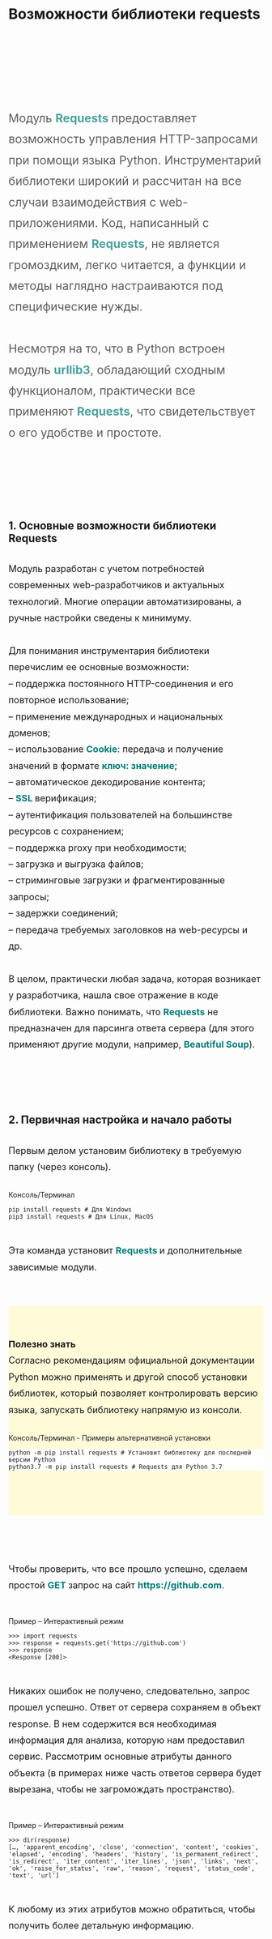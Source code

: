 # Возможности библиотеки requests

<div id="rec290234722" class="r t-rec t-rec_pt_150 t-rec_pb_30 r_showed r_anim" style="padding-top:150px;padding-bottom:30px; " data-record-type="127"><!-- T119 --><div class="t119"><div class="t-container "> <div class="t-col t-col_8 t-prefix_2"><div class="t119__preface t-descr" style="font-size:23px;line-height:1.8;font-weight:400;opacity:0.70;" field="text">Модуль <strong><span data-redactor-tag="span" style="color: rgb(0, 124, 119);">Requests </span></strong>предоставляет возможность управления HTTP-запросами при помощи языка Python. Инструментарий библиотеки широкий и рассчитан на все случаи взаимодействия с web-приложениями. Код, написанный с применением <strong><span data-redactor-tag="span" style="color: rgb(0, 124, 119);">Requests</span></strong>, не является громоздким, легко читается, а функции и методы наглядно настраиваются под специфические нужды. <br> <br>Несмотря на то, что в Python встроен модуль <strong><span data-redactor-tag="span" style="color: rgb(0, 124, 119);">urllib3</span></strong>, обладающий сходным функционалом, практически все применяют <strong><span data-redactor-tag="span" style="color: rgb(0, 124, 119);">Requests</span></strong>, что свидетельствует о его удобстве и простоте. <br></div></div></div></div></div><div id="rec290234723" class="r t-rec t-rec_pt_90 t-rec_pb_15 r_anim r_showed" style="padding-top:90px;padding-bottom:15px; " data-record-type="128"><!-- T120 --><div class="t120"> <div class="t-container t-align_left"> <div class="t-col t-col_8 t-prefix_2"> <h2 class="t120__title t-heading t-heading_sm" field="title" style="">1. Основные возможности библиотеки Requests <br></h2> </div> </div></div></div><div id="rec290234724" class="r t-rec t-rec_pt_0 t-rec_pb_0 r_anim r_showed" style="padding-top:0px;padding-bottom:0px; " data-record-type="106"><!-- T004 --><div class="t004"><div class="t-container "> <div class="t-col t-col_8 t-prefix_2"><div field="text" class="t-text t-text_md " style="font-size:18px;line-height:1.8;font-weight:400;">Модуль разработан с учетом потребностей современных web-разработчиков и актуальных технологий. Многие операции автоматизированы, а ручные настройки сведены к минимуму. <br> <br>Для понимания инструментария библиотеки перечислим ее основные возможности: <br> – поддержка постоянного HTTP-соединения и его повторное использование; <br> – применение международных и национальных доменов; <br> – использование <strong><span data-redactor-tag="span" style="color: rgb(0, 124, 119);">Cookie</span></strong>: передача и получение значений в формате <strong><span data-redactor-tag="span" style="color: rgb(0, 124, 119);">ключ: значение</span></strong>; <br> – автоматическое декодирование контента; <br> – <strong><span data-redactor-tag="span" style="color: rgb(0, 124, 119);">SSL </span></strong>верификация; <br> – аутентификация пользователей на большинстве ресурсов с сохранением; <br> – поддержка proxy при необходимости; <br> – загрузка и выгрузка файлов; <br> – стриминговые загрузки и фрагментированные запросы; <br> – задержки соединений; <br> – передача требуемых заголовков на web-ресурсы и др. <br> <br>В целом, практически любая задача, которая возникает у разработчика, нашла свое отражение в коде библиотеки. Важно понимать, что <strong><span data-redactor-tag="span" style="color: rgb(0, 124, 119);">Requests</span></strong> не предназначен для парсинга ответа сервера (для этого применяют другие модули, например, <strong><span data-redactor-tag="span" style="color: rgb(0, 124, 119);">Beautiful Soup</span></strong>). <br></div></div></div></div></div><div id="rec290234725" class="r t-rec t-rec_pt_90 t-rec_pb_15 r_anim r_showed" style="padding-top:90px;padding-bottom:15px; " data-record-type="128"><!-- T120 --><div class="t120"> <div class="t-container t-align_left"> <div class="t-col t-col_8 t-prefix_2"> <h2 class="t120__title t-heading t-heading_sm" field="title" style="">2. Первичная настройка и начало работы <br></h2> </div> </div></div></div><div id="rec290234726" class="r t-rec t-rec_pt_0 t-rec_pb_0 r_anim r_showed" style="padding-top:0px;padding-bottom:0px; " data-record-type="106"><!-- T004 --><div class="t004"><div class="t-container "> <div class="t-col t-col_8 t-prefix_2"><div field="text" class="t-text t-text_md " style="font-size:18px;line-height:1.8;font-weight:400;"><strong></strong>Первым делом установим библиотеку в требуемую папку (через консоль). <br></div></div></div></div></div><div id="rec290234727" class="r t-rec t-rec_pt_30 t-rec_pb_30" style="padding-top:30px;padding-bottom:30px; " data-animationappear="off" data-record-type="285"><!-- t264 --><div class="t264"> <div class="t-container"> <div class="t-col t-col_8 t-prefix_2"> <div class="t264__title t-title t-title_xs" field="title"><div style="font-size:14px;" data-customstyle="yes">Консоль/Терминал <br></div></div> <div class="t264__wrapper t-text t-text_xs" style="border: 0px solid #f8f8f8;"><pre><code class="python hljs">pip install requests <span class="hljs-comment"># Для Windows</span>
pip3 install requests <span class="hljs-comment"># Для Linux, MacOS</span></code></pre> </div> </div> </div></div></div><div id="rec290234728" class="r t-rec t-rec_pt_0 t-rec_pb_60 r_anim r_showed" style="padding-top:0px;padding-bottom:60px; " data-record-type="106"><!-- T004 --><div class="t004"><div class="t-container "> <div class="t-col t-col_8 t-prefix_2"><div field="text" class="t-text t-text_md " style="font-size:18px;line-height:1.8;font-weight:400;">Эта команда установит <strong><span data-redactor-tag="span" style="color: rgb(0, 124, 119);">Requests </span></strong>и дополнительные зависимые модули. <br></div></div></div></div></div><div id="rec291352066" class="r t-rec t-rec_pt_60 t-rec_pb_0" style="padding-top:60px;padding-bottom:0px;background-color:#fffad8; " data-record-type="106" data-bg-color="#fffad8" data-animationappear="off"><!-- T004 --><div class="t004"><div class="t-container "> <div class="t-col t-col_8 t-prefix_2"><div field="text" class="t-text t-text_md " style="font-size:18px;line-height:1.8;font-weight:400;"><strong>Полезно знать<br></strong>Согласно рекомендациям официальной документации Python можно применять и другой способ установки библиотек, который позволяет контролировать версию языка, запускать библиотеку напрямую из консоли.</div></div></div></div></div><div id="rec290234729" class="r t-rec t-rec_pt_30 t-rec_pb_75" style="padding-top:30px;padding-bottom:75px;background-color:#fffad8; " data-animationappear="off" data-record-type="285" data-bg-color="#fffad8"><!-- t264 --><div class="t264"> <div class="t-container"> <div class="t-col t-col_8 t-prefix_2"> <div class="t264__title t-title t-title_xs" field="title"><div style="font-size:14px;" data-customstyle="yes">Консоль/Терминал - Примеры альтернативной установки <br></div></div> <div class="t264__wrapper t-text t-text_xs" style="border: 0px solid #f8f8f8;background-color: #ffffff;"><pre><code class="python hljs">python -m pip install requests <span class="hljs-comment"># Установит библиотеку для последней версии Python</span>
python3<span class="hljs-number">.7</span> -m pip install requests <span class="hljs-comment"># Requests для Python 3.7</span></code></pre> </div> </div> </div></div> </div><div id="rec290234731" class="r t-rec t-rec_pt_90 t-rec_pb_0 r_anim r_showed" style="padding-top:90px;padding-bottom:0px; " data-record-type="106"><!-- T004 --><div class="t004"><div class="t-container "> <div class="t-col t-col_8 t-prefix_2"><div field="text" class="t-text t-text_md " style="font-size:18px;line-height:1.8;font-weight:400;">Чтобы проверить, что все прошло успешно, сделаем простой <strong><span data-redactor-tag="span" style="color: rgb(0, 124, 119);">GET </span></strong>запрос на сайт <strong><span data-redactor-tag="span" style="color: rgb(0, 124, 119);">https://github.com</span></strong>. <br></div></div></div></div></div><div id="rec291423772" class="r t-rec t-rec_pt_45 t-rec_pb_30" style="padding-top:45px;padding-bottom:30px; " data-animationappear="off" data-record-type="285"><!-- t264 --><div class="t264"> <div class="t-container"> <div class="t-col t-col_8 t-prefix_2"> <div class="t264__title t-title t-title_xs" field="title"><div style="font-size:14px;" data-customstyle="yes">Пример – Интерактивный режим <br></div></div> <div class="t264__wrapper t-text t-text_xs" style="border: 0px solid #f8f8f8;"><pre><code class="python hljs"><span class="hljs-prompt">&gt;&gt;&gt; </span><span class="hljs-keyword">import</span> requests
<span class="hljs-prompt">&gt;&gt;&gt; </span>response = requests.get(<span class="hljs-string">'https://github.com'</span>)
<span class="hljs-prompt">&gt;&gt;&gt; </span>response
&lt;Response [<span class="hljs-number">200</span>]&gt;</code></pre> </div> </div> </div></div> </div><div id="rec290234733" class="r t-rec t-rec_pt_0 t-rec_pb_0 r_anim r_showed" style="padding-top:0px;padding-bottom:0px; " data-record-type="106"><!-- T004 --><div class="t004"><div class="t-container "> <div class="t-col t-col_8 t-prefix_2"><div field="text" class="t-text t-text_md " style="font-size:18px;line-height:1.8;font-weight:400;">Никаких ошибок не получено, следовательно, запрос прошел успешно. Ответ от сервера сохраняем в объект response. В нем содержится вся необходимая информация для анализа, которую нам предоставил сервис. Рассмотрим основные атрибуты данного объекта (в примерах ниже часть ответов сервера будет вырезана, чтобы не загромождать пространство). <br></div></div></div></div></div><div id="rec291424828" class="r t-rec t-rec_pt_45 t-rec_pb_30" style="padding-top:45px;padding-bottom:30px; " data-animationappear="off" data-record-type="285"><!-- t264 --><div class="t264"> <div class="t-container"> <div class="t-col t-col_8 t-prefix_2"> <div class="t264__title t-title t-title_xs" field="title"><div style="font-size:14px;" data-customstyle="yes">Пример – Интерактивный режим <br></div></div> <div class="t264__wrapper t-text t-text_xs" style="border: 0px solid #f8f8f8;"><pre><code class="python hljs"><span class="hljs-prompt">&gt;&gt;&gt; </span>dir(response)
[…, <span class="hljs-string">'apparent_encoding'</span>, <span class="hljs-string">'close'</span>, <span class="hljs-string">'connection'</span>, <span class="hljs-string">'content'</span>, <span class="hljs-string">'cookies'</span>, <span class="hljs-string">'elapsed'</span>, <span class="hljs-string">'encoding'</span>, <span class="hljs-string">'headers'</span>, <span class="hljs-string">'history'</span>, <span class="hljs-string">'is_permanent_redirect'</span>, <span class="hljs-string">'is_redirect'</span>, <span class="hljs-string">'iter_content'</span>, <span class="hljs-string">'iter_lines'</span>, <span class="hljs-string">'json'</span>, <span class="hljs-string">'links'</span>, <span class="hljs-string">'next'</span>, <span class="hljs-string">'ok'</span>, <span class="hljs-string">'raise_for_status'</span>, <span class="hljs-string">'raw'</span>, <span class="hljs-string">'reason'</span>, <span class="hljs-string">'request'</span>, <span class="hljs-string">'status_code'</span>, <span class="hljs-string">'text'</span>, <span class="hljs-string">'url'</span>]</code></pre> </div> </div> </div></div> </div><div id="rec290234735" class="r t-rec t-rec_pt_0 t-rec_pb_0 r_anim r_showed" style="padding-top:0px;padding-bottom:0px; " data-record-type="106"><!-- T004 --><div class="t004"><div class="t-container "> <div class="t-col t-col_8 t-prefix_2"><div field="text" class="t-text t-text_md " style="font-size:18px;line-height:1.8;font-weight:400;">К любому из этих атрибутов можно обратиться, чтобы получить более детальную информацию. <br></div></div></div></div></div><div id="rec291425215" class="r t-rec t-rec_pt_90 t-rec_pb_0" style="padding-top:90px;padding-bottom:0px; " data-animationappear="off" data-record-type="65"><!-- T056 --><div class="t056"> <div class="t-container t-align_left"> <div class="t-col t-col_8 t-prefix_2"> <h3 class="t056__title t-name t-name_xl" field="title" style="color:#6b6b6b;">1. Атрибут 'headers' <br></h3> </div> </div></div></div><div id="rec291425290" class="r t-rec t-rec_pt_30 t-rec_pb_30" style="padding-top:30px;padding-bottom:30px; " data-animationappear="off" data-record-type="285"><!-- t264 --><div class="t264"> <div class="t-container"> <div class="t-col t-col_8 t-prefix_2"> <div class="t264__title t-title t-title_xs" field="title"><div style="font-size:14px;" data-customstyle="yes">Пример – Интерактивный режим <br></div></div> <div class="t264__wrapper t-text t-text_xs" style="border: 0px solid #f8f8f8;"><pre><code class="python hljs"><span class="hljs-prompt">&gt;&gt;&gt; </span>response.headers
{<span class="hljs-string">'Server'</span>: <span class="hljs-string">'GitHub.com'</span>, <span class="hljs-string">'Date'</span>: <span class="hljs-string">'Fri, 05 Mar 2021 09:47:19 GMT'</span>, <span class="hljs-string">'Content-Type'</span>: <span class="hljs-string">'text/html; charset=utf-8'</span>, …}</code></pre> </div> </div> </div></div>  </div><div id="rec291425363" class="r t-rec t-rec_pt_0 t-rec_pb_0 r_anim r_showed" style="padding-top:0px;padding-bottom:0px; " data-record-type="106"><!-- T004 --><div class="t004"><div class="t-container "> <div class="t-col t-col_8 t-prefix_2"><div field="text" class="t-text t-text_md " style="font-size:18px;line-height:1.8;font-weight:400;">Свойство позволяет просмотреть заголовки ответа сервера: его тип, дату обращения, формат содержимого, кодировку и др. <br></div></div></div></div></div><div id="rec291425491" class="r t-rec t-rec_pt_90 t-rec_pb_0" style="padding-top:90px;padding-bottom:0px; " data-animationappear="off" data-record-type="65"><!-- T056 --><div class="t056"> <div class="t-container t-align_left"> <div class="t-col t-col_8 t-prefix_2"> <h3 class="t056__title t-name t-name_xl" field="title" style="color:#6b6b6b;">2. Атрибуты: 'status_code', 'ok' <br></h3> </div> </div></div></div><div id="rec291425581" class="r t-rec t-rec_pt_30 t-rec_pb_30" style="padding-top:30px;padding-bottom:30px; " data-animationappear="off" data-record-type="285"><!-- t264 --><div class="t264"> <div class="t-container"> <div class="t-col t-col_8 t-prefix_2"> <div class="t264__title t-title t-title_xs" field="title"><div style="font-size:14px;" data-customstyle="yes">Пример – Интерактивный режим <br></div></div> <div class="t264__wrapper t-text t-text_xs" style="border: 0px solid #f8f8f8;"><pre><code class="python hljs"><span class="hljs-prompt">&gt;&gt;&gt; </span>response.status_code
<span class="hljs-number">200</span>
<span class="hljs-prompt">&gt;&gt;&gt; </span>response.ok
<span class="hljs-keyword">True</span></code></pre> </div> </div> </div></div> </div><div id="rec291425629" class="r t-rec t-rec_pt_0 t-rec_pb_60 r_anim r_showed" style="padding-top:0px;padding-bottom:60px; " data-record-type="106"><!-- T004 --><div class="t004"><div class="t-container "> <div class="t-col t-col_8 t-prefix_2"><div field="text" class="t-text t-text_md " style="font-size:18px;line-height:1.8;font-weight:400;">Код статуса <span style="color: rgb(0, 124, 119);"><strong>200</strong> </span>говорит о том, что запрашиваемый сайт обнаружен, и мы от него получили успешный ответ. <br></div></div></div></div></div><div id="rec291426083" class="r t-rec t-rec_pt_75 t-rec_pb_60" style="padding-top:75px;padding-bottom:60px;background-color:#fffad8; " data-record-type="106" data-bg-color="#fffad8" data-animationappear="off"><!-- T004 --><div class="t004"><div class="t-container "> <div class="t-col t-col_8 t-prefix_2"><div field="text" class="t-text t-text_md " style="font-size:18px;line-height:1.8;font-weight:400;"><strong>Важно знать<br></strong> Коды <span style="color: rgb(0, 124, 119);"><strong>HTTP-ответов</strong> </span>показывают успешность выполнения запросов к серверу. Их группируют по <strong><span data-redactor-tag="span" style="color: rgb(0, 124, 119);">5</span></strong> классам: <br> – информационного характера (<strong><span data-redactor-tag="span" style="color: rgb(0, 124, 119);">100-199</span></strong>) – разного рода подсказки, призывы к продолжению промежуточных действий <br> – успешные (<strong><span data-redactor-tag="span" style="color: rgb(0, 124, 119);">200-299</span></strong>) – запрос обработан, ответ получен, содержимого нет, но присланы заголовки и т.п. <br> – коды перенаправления (<strong><span data-redactor-tag="span" style="color: rgb(0, 124, 119);">300-399</span></strong>) – пользователь перенаправляется по другой ссылке <br> – ошибки на стороне клиента (<strong><span data-redactor-tag="span" style="color: rgb(0, 124, 119);">400-499</span></strong>) – пользователь не авторизован, нет такой страницы, запрещен доступ и др. <br> – ошибки на сервере (<strong><span data-redactor-tag="span" style="color: rgb(0, 124, 119);">500-599</span></strong>) – сервис не доступен по каким-либо причинам, метод запроса им не поддерживается. <br></div></div></div></div></div><div id="rec291426379" class="r t-rec t-rec_pt_30 t-rec_pb_0 r_anim r_showed" style="padding-top:30px;padding-bottom:0px; " data-record-type="106"><!-- T004 --><div class="t004"><div class="t-container "> <div class="t-col t-col_8 t-prefix_2"><div field="text" class="t-text t-text_md " style="font-size:18px;line-height:1.8;font-weight:400;">Благодаря возможности проверять статус ответа, мы можем по-разному реагировать исходя из этого. Свойство <strong><span data-redactor-tag="span" style="color: rgb(0, 124, 119);">ok </span></strong>более общее. Удобно, когда нужно убедиться, что все хорошо (под этим понимаются ответы с кодами от <strong><span data-redactor-tag="span" style="color: rgb(0, 124, 119);">200</span> </strong>до <strong><span data-redactor-tag="span" style="color: rgb(0, 124, 119);">399</span></strong>). <br></div></div></div></div></div><div id="rec291427407" class="r t-rec t-rec_pt_75 t-rec_pb_0" style="padding-top:75px;padding-bottom:0px; " data-animationappear="off" data-record-type="65"><!-- T056 --><div class="t056"> <div class="t-container t-align_left"> <div class="t-col t-col_8 t-prefix_2"> <h3 class="t056__title t-name t-name_xl" field="title" style="color:#6b6b6b;">3. Атрибуты: 'url', 'request' <br></h3> </div> </div></div></div><div id="rec291427500" class="r t-rec t-rec_pt_30 t-rec_pb_30" style="padding-top:30px;padding-bottom:30px; " data-animationappear="off" data-record-type="285"><!-- t264 --><div class="t264"> <div class="t-container"> <div class="t-col t-col_8 t-prefix_2"> <div class="t264__title t-title t-title_xs" field="title"><div style="font-size:14px;" data-customstyle="yes">Пример – Интерактивный режим <br></div></div> <div class="t264__wrapper t-text t-text_xs" style="border: 0px solid #f8f8f8;"><pre><code class="python hljs"><span class="hljs-prompt">&gt;&gt;&gt; </span>response.request
&lt;PreparedRequest [GET]&gt;
<span class="hljs-prompt">&gt;&gt;&gt; </span>response.url
<span class="hljs-string">'https://github.com/'</span></code></pre> </div> </div> </div></div> </div><div id="rec291427557" class="r t-rec t-rec_pt_0 t-rec_pb_0 r_anim r_showed" style="padding-top:0px;padding-bottom:0px; " data-record-type="106"><!-- T004 --><div class="t004"><div class="t-container "> <div class="t-col t-col_8 t-prefix_2"><div field="text" class="t-text t-text_md " style="font-size:18px;line-height:1.8;font-weight:400;">Приведенные свойства предоставляют информацию о методе запроса (<strong><span data-redactor-tag="span" style="color: rgb(0, 124, 119);">GET</span></strong>, <strong><span data-redactor-tag="span" style="color: rgb(0, 124, 119);">POST </span></strong>и др.) и запрашиваемой ссылке со всеми дополнительными параметрами. <br></div></div></div></div></div><div id="rec291427607" class="r t-rec t-rec_pt_75 t-rec_pb_0" style="padding-top:75px;padding-bottom:0px; " data-animationappear="off" data-record-type="65"><!-- T056 --><div class="t056"> <div class="t-container t-align_left"> <div class="t-col t-col_8 t-prefix_2"> <h3 class="t056__title t-name t-name_xl" field="title" style="color:#6b6b6b;">4. Атрибуты: 'text', 'content', 'json' <br></h3> </div> </div></div></div><div id="rec291427718" class="r t-rec t-rec_pt_30 t-rec_pb_30" style="padding-top:30px;padding-bottom:30px; " data-animationappear="off" data-record-type="285"><!-- t264 --><div class="t264"> <div class="t-container"> <div class="t-col t-col_8 t-prefix_2"> <div class="t264__title t-title t-title_xs" field="title"><div style="font-size:14px;" data-customstyle="yes">Пример – Интерактивный режим <br></div></div> <div class="t264__wrapper t-text t-text_xs" style="border: 0px solid #f8f8f8;"><pre><code class="python hljs"><span class="hljs-prompt">&gt;&gt;&gt; </span>response.text
<span class="hljs-string">'\n\n\n\n\n&lt;!DOCTYPE html&gt;\n&lt;html lang="en"  class="html-fluid"&gt;\n  &lt;head&gt;\n	&lt;meta charset="utf-8"&gt;\n  &lt;link rel="dns-prefetch" href="https://github.githubassets.com"&gt;\n  &lt;link rel="dns-prefetch" href="https://user-images.githubusercontent.com/"&gt;…
&gt;&gt;&gt; response.content
b'</span>\n\n\n\n\n&lt;!DOCTYPE html&gt;\n&lt;html lang=<span class="hljs-string">"en"</span>  <span class="hljs-class"><span class="hljs-keyword">class</span>="<span class="hljs-title">html</span>-<span class="hljs-title">fluid</span>"&gt;\<span class="hljs-title">n</span>  &lt;<span class="hljs-title">head</span>&gt;\<span class="hljs-title">n</span>	&lt;<span class="hljs-title">meta</span> <span class="hljs-title">charset</span>="<span class="hljs-title">utf</span>-8"&gt;\<span class="hljs-title">n</span>  &lt;<span class="hljs-title">link</span> <span class="hljs-title">rel</span>="<span class="hljs-title">dns</span>-<span class="hljs-title">prefetch</span>" <span class="hljs-title">href</span>="<span class="hljs-title">https</span>:</span>//github.githubassets.com<span class="hljs-string">"&gt;\n  &lt;link rel="</span>dns-prefetch<span class="hljs-string">" href="</span>https://avatars.githubusercontent.com<span class="hljs-string">"&gt;…
&gt;&gt;&gt; response.json()
Error…</span></code></pre> </div> </div> </div></div> </div><div id="rec291427879" class="r t-rec t-rec_pt_0 t-rec_pb_0 r_anim r_showed" style="padding-top:0px;padding-bottom:0px; " data-record-type="106"><!-- T004 --><div class="t004"><div class="t-container "> <div class="t-col t-col_8 t-prefix_2"><div field="text" class="t-text t-text_md " style="font-size:18px;line-height:1.8;font-weight:400;"><strong></strong>Свойство <span style="color: rgb(0, 124, 119);"><strong>text</strong> </span>показывает тело ответа сервера в текстовом формате (актуально для html-страниц), <span style="color: rgb(0, 124, 119);"><strong>content</strong> </span>– результат в виде байтов (удобно при скачивании графической, аудио- или видеоинформации), метод <span style="color: rgb(0, 124, 119);"><strong>json()</strong> </span>приводит содержимое ответа к обычному словарю (если данные к нему приводимы, в противном случае будет ошибка, как в примере; актуально для API-запросов). <br></div></div></div></div></div><div id="rec290234738" class="r t-rec t-rec_pt_90 t-rec_pb_15 r_anim r_showed" style="padding-top:90px;padding-bottom:15px; " data-record-type="128"><!-- T120 --><div class="t120"> <div class="t-container t-align_left"> <div class="t-col t-col_8 t-prefix_2"> <h2 class="t120__title t-heading t-heading_sm" field="title" style="">3. Разные типы HTTP-запросов <br></h2> </div> </div></div></div><div id="rec290234739" class="r t-rec t-rec_pt_0 t-rec_pb_0 r_anim r_showed" style="padding-top:0px;padding-bottom:0px; " data-record-type="106"><!-- T004 --><div class="t004"><div class="t-container "> <div class="t-col t-col_8 t-prefix_2"><div field="text" class="t-text t-text_md " style="font-size:18px;line-height:1.8;font-weight:400;"><strong></strong>Для получения содержимого web-страницы используется метод <strong><span data-redactor-tag="span" style="color: rgb(0, 124, 119);">GET</span></strong>, работу которого мы показали выше. Библиотека <strong><span data-redactor-tag="span" style="color: rgb(0, 124, 119);">Requests </span></strong>позволяет обращаться к сервисам с помощью других запросов, если они разрешены на сервере. Чтобы полноценно продемонстрировать его работу, разработчики библиотеки создали специальный сайт <strong><span data-redactor-tag="span" style="color: rgb(0, 124, 119);">https://httpbin.org/</span></strong>, на котором можно их опробовать. <br></div></div></div></div></div><div id="rec291428197" class="r t-rec t-rec_pt_30 t-rec_pb_30 r_anim r_showed" style="padding-top:30px;padding-bottom:30px; " data-record-type="3"><!-- T107 --><div class="t107"> <div class="t-align_center" itemscope="" itemtype="http://schema.org/ImageObject"><meta itemprop="image" content="https://static.tildacdn.com/tild6434-3833-4830-b636-326263323865/1_4.png"><meta itemprop="caption" content="HTTP методы"> <img src="https://thumb.tildacdn.com/tild6434-3833-4830-b636-326263323865/-/format/webp/1_4.png" data-original="https://static.tildacdn.com/tild6434-3833-4830-b636-326263323865/1_4.png" class="t107__widthauto t-img loaded" imgfield="img" alt="HTTP методы"> <div class="t-container_8"><div class="t-col t-col_8 t107__title t-text" style="" field="title" itemprop="name">HTTP методы</div></div> </div> </div></div><div id="rec291429181" class="r t-rec t-rec_pt_60 t-rec_pb_0" style="padding-top:60px;padding-bottom:0px; " data-animationappear="off" data-record-type="65"><!-- T056 --><div class="t056"> <div class="t-container t-align_left"> <div class="t-col t-col_8 t-prefix_2"> <h3 class="t056__title t-name t-name_xl" field="title" style="color:#6b6b6b;">1. Метод OPTIONS <br></h3> </div> </div></div></div><div id="rec290234749" class="r t-rec t-rec_pt_0 t-rec_pb_0 r_anim r_showed" style="padding-top:0px;padding-bottom:0px; " data-record-type="106"><!-- T004 --><div class="t004"><div class="t-container "> <div class="t-col t-col_8 t-prefix_2"><div field="text" class="t-text t-text_md " style="font-size:18px;line-height:1.8;font-weight:400;">С помощью данного метода мы увидим принимаемые ресурсом или конкретным его разделом HTTP-запросы (просмотр опций включен не у всех ресурсов). <br></div></div></div></div></div><div id="rec291429270" class="r t-rec t-rec_pt_30 t-rec_pb_30" style="padding-top:30px;padding-bottom:30px; " data-animationappear="off" data-record-type="285"><!-- t264 --><div class="t264"> <div class="t-container"> <div class="t-col t-col_8 t-prefix_2"> <div class="t264__title t-title t-title_xs" field="title"><div style="font-size:14px;" data-customstyle="yes">Пример – Интерактивный режим <br></div></div> <div class="t264__wrapper t-text t-text_xs" style="border: 0px solid #f8f8f8;"><pre><code class="python hljs"><span class="hljs-prompt">&gt;&gt;&gt; </span>response = requests.options(<span class="hljs-string">'https://httpbin.org/'</span>)
<span class="hljs-prompt">&gt;&gt;&gt; </span>response.headers[<span class="hljs-string">'Access-Control-Allow-Methods'</span>]
GET, POST, PUT, DELETE, PATCH, OPTIONS</code></pre> </div> </div> </div></div> </div><div id="rec291429430" class="r t-rec t-rec_pt_0 t-rec_pb_0 r_anim r_showed" style="padding-top:0px;padding-bottom:0px; " data-record-type="106"><!-- T004 --><div class="t004"><div class="t-container "> <div class="t-col t-col_8 t-prefix_2"><div field="text" class="t-text t-text_md " style="font-size:18px;line-height:1.8;font-weight:400;">Как видим, на сайте имеется возможность протестировать практически все виды HTTP-запросов. <br></div></div></div></div></div><div id="rec291429557" class="r t-rec t-rec_pt_60 t-rec_pb_0" style="padding-top:60px;padding-bottom:0px; " data-animationappear="off" data-record-type="65"><!-- T056 --><div class="t056"> <div class="t-container t-align_left"> <div class="t-col t-col_8 t-prefix_2"> <h3 class="t056__title t-name t-name_xl" field="title" style="color:#6b6b6b;">2. Метод GET <br></h3> </div> </div></div></div><div id="rec290234751" class="r t-rec t-rec_pt_0 t-rec_pb_0 r_anim r_showed" style="padding-top:0px;padding-bottom:0px; " data-record-type="106"><!-- T004 --><div class="t004"><div class="t-container "> <div class="t-col t-col_8 t-prefix_2"><div field="text" class="t-text t-text_md " style="font-size:18px;line-height:1.8;font-weight:400;">У <strong><span data-redactor-tag="span" style="color: rgb(0, 124, 119);">GET-запросов</span></strong> могут присутствовать параметры, которыми легко управлять. Например: <strong><span data-redactor-tag="span" style="color: rgb(0, 124, 119);">https://site.ru/?text=python&amp;lang=ru</span></strong> (ищем сайты про Python на русском языке на некоем условном поисковике). Для этого есть именованный аргумент <strong><span data-redactor-tag="span" style="color: rgb(0, 124, 119);">params</span></strong>. Предположим, требуется <strong><span data-redactor-tag="span" style="color: rgb(0, 124, 119);">11 </span></strong>страница в категории автомобили. <br></div></div></div></div></div><div id="rec291429687" class="r t-rec t-rec_pt_30 t-rec_pb_30" style="padding-top:30px;padding-bottom:30px; " data-animationappear="off" data-record-type="285"><!-- t264 --><div class="t264"> <div class="t-container"> <div class="t-col t-col_8 t-prefix_2"> <div class="t264__title t-title t-title_xs" field="title"><div style="font-size:14px;" data-customstyle="yes">Пример – Интерактивный режим <br></div></div> <div class="t264__wrapper t-text t-text_xs" style="border: 0px solid #f8f8f8;"><pre><code class="python hljs"><span class="hljs-prompt">&gt;&gt;&gt; </span>get_params = {<span class="hljs-string">'page'</span>: <span class="hljs-number">11</span>, <span class="hljs-string">'product'</span>: <span class="hljs-string">'car'</span>}
<span class="hljs-prompt">&gt;&gt;&gt; </span>response = requests.get(<span class="hljs-string">'https://httpbin.org/'</span>, params=get_params)
<span class="hljs-prompt">&gt;&gt;&gt; </span>response.url
<span class="hljs-string">'https://httpbin.org/?page=11&amp;product=car'</span></code></pre> </div> </div> </div></div></div><div id="rec291429792" class="r t-rec t-rec_pt_0 t-rec_pb_0 r_anim r_showed" style="padding-top:0px;padding-bottom:0px; " data-record-type="106"><!-- T004 --><div class="t004"><div class="t-container "> <div class="t-col t-col_8 t-prefix_2"><div field="text" class="t-text t-text_md " style="font-size:18px;line-height:1.8;font-weight:400;">Ссылка успешно сформирована и передана на сервис. <br></div></div></div></div></div><div id="rec291429891" class="r t-rec t-rec_pt_60 t-rec_pb_0" style="padding-top:60px;padding-bottom:0px; " data-animationappear="off" data-record-type="65"><!-- T056 --><div class="t056"> <div class="t-container t-align_left"> <div class="t-col t-col_8 t-prefix_2"> <h3 class="t056__title t-name t-name_xl" field="title" style="color:#6b6b6b;">3. Метод POST <br></h3> </div> </div></div></div><div id="rec291429940" class="r t-rec t-rec_pt_0 t-rec_pb_0 r_anim r_showed" style="padding-top:0px;padding-bottom:0px; " data-record-type="106"><!-- T004 --><div class="t004"><div class="t-container "> <div class="t-col t-col_8 t-prefix_2"><div field="text" class="t-text t-text_md " style="font-size:18px;line-height:1.8;font-weight:400;">Для отправки данных (например, форм) применяют метод <strong><span data-redactor-tag="span" style="color: rgb(0, 124, 119);">POST </span></strong>библиотеки <strong><span data-redactor-tag="span" style="color: rgb(0, 124, 119);">Requests</span></strong>. В аргументе <span style="color: rgb(0, 124, 119);"><strong>data</strong> </span>указываются все требуемые поля. Ответом будет <span style="color: rgb(0, 124, 119);"><strong>json-объект</strong> </span>с переданными данными, а также ряд иных сведений (заголовки, ip-адрес, ссылка). <br></div></div></div></div></div><div id="rec291430028" class="r t-rec t-rec_pt_30 t-rec_pb_30" style="padding-top:30px;padding-bottom:30px; " data-animationappear="off" data-record-type="285"><!-- t264 --><div class="t264"> <div class="t-container"> <div class="t-col t-col_8 t-prefix_2"> <div class="t264__title t-title t-title_xs" field="title"><div style="font-size:14px;" data-customstyle="yes">Пример – Интерактивный режим <br></div></div> <div class="t264__wrapper t-text t-text_xs" style="border: 0px solid #f8f8f8;"><pre><code class="python hljs"><span class="hljs-prompt">&gt;&gt;&gt; </span>post_params = {<span class="hljs-string">'user'</span>: <span class="hljs-string">'admin'</span>, <span class="hljs-string">'password'</span>: <span class="hljs-string">'admin_pass1'</span>}
<span class="hljs-prompt">&gt;&gt;&gt; </span>response = requests.post(<span class="hljs-string">'https://httpbin.org/post'</span>, data=post_params)
<span class="hljs-prompt">&gt;&gt;&gt; </span>response.json()[<span class="hljs-string">'form'</span>]
{<span class="hljs-string">'password'</span>: <span class="hljs-string">'admin_pass1'</span>, <span class="hljs-string">'user'</span>: <span class="hljs-string">'admin'</span>}</code></pre> </div> </div> </div></div> </div><div id="rec291430133" class="r t-rec t-rec_pt_60 t-rec_pb_0" style="padding-top:60px;padding-bottom:0px; " data-animationappear="off" data-record-type="65"><!-- T056 --><div class="t056"> <div class="t-container t-align_left"> <div class="t-col t-col_8 t-prefix_2"> <h3 class="t056__title t-name t-name_xl" field="title" style="color:#6b6b6b;">4. Метод HEAD <br></h3> </div> </div></div></div><div id="rec291430255" class="r t-rec t-rec_pt_0 t-rec_pb_0 r_anim r_showed" style="padding-top:0px;padding-bottom:0px; " data-record-type="106"><!-- T004 --><div class="t004"><div class="t-container "> <div class="t-col t-col_8 t-prefix_2"><div field="text" class="t-text t-text_md " style="font-size:18px;line-height:1.8;font-weight:400;">Аналогичен запросу <strong><span data-redactor-tag="span" style="color: rgb(0, 124, 119);">GET </span></strong>по своей сути, но может служить предварительным тестом ресурса, с которого планируется скачивать файл большого размера. Если заголовки получены, то все хорошо и можно приступать к загрузке. <br></div></div></div></div></div><div id="rec291430312" class="r t-rec t-rec_pt_30 t-rec_pb_30" style="padding-top:30px;padding-bottom:30px; " data-animationappear="off" data-record-type="285"><!-- t264 --><div class="t264"> <div class="t-container"> <div class="t-col t-col_8 t-prefix_2"> <div class="t264__title t-title t-title_xs" field="title"><div style="font-size:14px;" data-customstyle="yes">Пример – Интерактивный режим <br></div></div> <div class="t264__wrapper t-text t-text_xs" style="border: 0px solid #f8f8f8;"><pre><code class="python hljs"><span class="hljs-prompt">&gt;&gt;&gt; </span>response = requests.head(<span class="hljs-string">'https://httpbin.org/'</span>)
<span class="hljs-prompt">&gt;&gt;&gt; </span>response.headers
{<span class="hljs-string">'Date'</span>: <span class="hljs-string">'Sat, 06 Mar 2021 11:40:49 GMT'</span>, <span class="hljs-string">'Content-Type'</span>: <span class="hljs-string">'text/html; charset=utf-8'</span>, <span class="hljs-string">'Content-Length'</span>: <span class="hljs-string">'9593'</span>, <span class="hljs-string">'Connection'</span>: <span class="hljs-string">'keep-alive'</span>, <span class="hljs-string">'Server'</span>: <span class="hljs-string">'gunicorn/19.9.0'</span>, <span class="hljs-string">'Access-Control-Allow-Origin'</span>: <span class="hljs-string">'*'</span>, <span class="hljs-string">'Access-Control-Allow-Credentials'</span>: <span class="hljs-string">'true'</span>}</code></pre> </div> </div> </div></div> </div><div id="rec291430418" class="r t-rec t-rec_pt_60 t-rec_pb_0" style="padding-top:60px;padding-bottom:0px; " data-animationappear="off" data-record-type="65"><!-- T056 --><div class="t056"> <div class="t-container t-align_left"> <div class="t-col t-col_8 t-prefix_2"> <h3 class="t056__title t-name t-name_xl" field="title" style="color:#6b6b6b;">5. Метод PUT <br></h3> </div> </div></div></div><div id="rec291430518" class="r t-rec t-rec_pt_0 t-rec_pb_0 r_anim r_showed" style="padding-top:0px;padding-bottom:0px; " data-record-type="106"><!-- T004 --><div class="t004"><div class="t-container "> <div class="t-col t-col_8 t-prefix_2"><div field="text" class="t-text t-text_md " style="font-size:18px;line-height:1.8;font-weight:400;">Представленный метод является идемпотентным. Это значит, что повторная отправка идентичных данных никак не повлияет на работу ресурса. Если использовать метод <strong><span data-redactor-tag="span" style="color: rgb(0, 124, 119);">POST</span></strong>, то возможны ошибки. <br></div></div></div></div></div><div id="rec291430621" class="r t-rec t-rec_pt_30 t-rec_pb_30" style="padding-top:30px;padding-bottom:30px; " data-animationappear="off" data-record-type="285"><!-- t264 --><div class="t264"> <div class="t-container"> <div class="t-col t-col_8 t-prefix_2"> <div class="t264__title t-title t-title_xs" field="title"><div style="font-size:14px;" data-customstyle="yes">Пример – Интерактивный режим <br></div></div> <div class="t264__wrapper t-text t-text_xs" style="border: 0px solid #f8f8f8;"><pre><code class="python hljs"><span class="hljs-prompt">&gt;&gt;&gt; </span>put_params = {<span class="hljs-string">'user'</span>: <span class="hljs-string">'admin'</span>, <span class="hljs-string">'password'</span>: <span class="hljs-string">'admin_pass1'</span>}
<span class="hljs-prompt">&gt;&gt;&gt; </span>response = requests.put(<span class="hljs-string">'https://httpbin.org/put'</span>, data=put_params)
<span class="hljs-prompt">&gt;&gt;&gt; </span>response.status_code
<span class="hljs-number">200</span>
<span class="hljs-prompt">&gt;&gt;&gt; </span>response = requests.put(<span class="hljs-string">'https://httpbin.org/'</span>, data=put_params)
<span class="hljs-prompt">&gt;&gt;&gt; </span>response.status_code
<span class="hljs-number">405</span></code></pre> </div> </div> </div></div> </div><div id="rec291430674" class="r t-rec t-rec_pt_0 t-rec_pb_0 r_anim r_showed" style="padding-top:0px;padding-bottom:0px; " data-record-type="106"><!-- T004 --><div class="t004"><div class="t-container "> <div class="t-col t-col_8 t-prefix_2"><div field="text" class="t-text t-text_md " style="font-size:18px;line-height:1.8;font-weight:400;">В первом случае запрос отработал удачно (о чем говорит код <strong><span data-redactor-tag="span" style="color: rgb(0, 124, 119);">200</span></strong>), тогда как во втором – нет (<strong><span data-redactor-tag="span" style="color: rgb(0, 124, 119);">405 </span></strong>код – неразрешенный метод по указанному адресу). <br></div></div></div></div></div><div id="rec291430744" class="r t-rec t-rec_pt_60 t-rec_pb_0" style="padding-top:60px;padding-bottom:0px; " data-animationappear="off" data-record-type="65"><!-- T056 --><div class="t056"> <div class="t-container t-align_left"> <div class="t-col t-col_8 t-prefix_2"> <h3 class="t056__title t-name t-name_xl" field="title" style="color:#6b6b6b;">6. Метод PATCH <br></h3> </div> </div></div></div><div id="rec291430794" class="r t-rec t-rec_pt_0 t-rec_pb_0 r_anim r_showed" style="padding-top:0px;padding-bottom:0px; " data-record-type="106"><!-- T004 --><div class="t004"><div class="t-container "> <div class="t-col t-col_8 t-prefix_2"><div field="text" class="t-text t-text_md " style="font-size:18px;line-height:1.8;font-weight:400;">Предполагает частичное обновление данных на сервере. <br></div></div></div></div></div><div id="rec291430866" class="r t-rec t-rec_pt_30 t-rec_pb_30" style="padding-top:30px;padding-bottom:30px; " data-animationappear="off" data-record-type="285"><!-- t264 --><div class="t264"> <div class="t-container"> <div class="t-col t-col_8 t-prefix_2"> <div class="t264__title t-title t-title_xs" field="title"><div style="font-size:14px;" data-customstyle="yes">Пример – Интерактивный режим <br></div></div> <div class="t264__wrapper t-text t-text_xs" style="border: 0px solid #f8f8f8;"><pre><code class="python hljs"><span class="hljs-prompt">&gt;&gt;&gt; </span>patch_params = {<span class="hljs-string">'user'</span>: <span class="hljs-string">'new_admin'</span>, <span class="hljs-string">'password'</span>: <span class="hljs-string">'new_pass'</span>}
<span class="hljs-prompt">&gt;&gt;&gt; </span>response = requests.patch(<span class="hljs-string">'https://httpbin.org/patch'</span>, data=patch_params)
<span class="hljs-prompt">&gt;&gt;&gt; </span>response.status_code
<span class="hljs-number">200</span></code></pre> </div> </div> </div></div> </div><div id="rec291430908" class="r t-rec t-rec_pt_0 t-rec_pb_0 r_anim r_showed" style="padding-top:0px;padding-bottom:0px; " data-record-type="106"><!-- T004 --><div class="t004"><div class="t-container "> <div class="t-col t-col_8 t-prefix_2"><div field="text" class="t-text t-text_md " style="font-size:18px;line-height:1.8;font-weight:400;">Чаще всего применяется для изменения содержимого конфигурационных файлов (например, вы поменяли токен для доступа к API). <br></div></div></div></div></div><div id="rec291430989" class="r t-rec t-rec_pt_60 t-rec_pb_0" style="padding-top:60px;padding-bottom:0px; " data-animationappear="off" data-record-type="65"><!-- T056 --><div class="t056"> <div class="t-container t-align_left"> <div class="t-col t-col_8 t-prefix_2"> <h3 class="t056__title t-name t-name_xl" field="title" style="color:#6b6b6b;">7. Метод DELETE <br></h3> </div> </div></div></div><div id="rec291431045" class="r t-rec t-rec_pt_0 t-rec_pb_0 r_anim r_showed" style="padding-top:0px;padding-bottom:0px; " data-record-type="106"><!-- T004 --><div class="t004"><div class="t-container "> <div class="t-col t-col_8 t-prefix_2"><div field="text" class="t-text t-text_md " style="font-size:18px;line-height:1.8;font-weight:400;">Когда требуется удаление некоего ресурса. <br></div></div></div></div></div><div id="rec291431126" class="r t-rec t-rec_pt_30 t-rec_pb_60" style="padding-top:30px;padding-bottom:60px; " data-animationappear="off" data-record-type="285"><!-- t264 --><div class="t264"> <div class="t-container"> <div class="t-col t-col_8 t-prefix_2"> <div class="t264__title t-title t-title_xs" field="title"><div style="font-size:14px;" data-customstyle="yes">Пример – Интерактивный режим <br></div></div> <div class="t264__wrapper t-text t-text_xs" style="border: 0px solid #f8f8f8;"><pre><code class="python hljs"><span class="hljs-prompt">&gt;&gt;&gt; </span>del_params = {<span class="hljs-string">"name"</span>: <span class="hljs-string">"Николай"</span>, <span class="hljs-string">"job"</span>: <span class="hljs-string">"Повар"</span>}
<span class="hljs-prompt">&gt;&gt;&gt; </span>response = requests.delete(<span class="hljs-string">'https://httpbin.org/delete'</span>, data=del_params)
<span class="hljs-prompt">&gt;&gt;&gt; </span>response.json()[<span class="hljs-string">'form'</span>]
{<span class="hljs-string">'job'</span>: <span class="hljs-string">'Повар'</span>, <span class="hljs-string">'name'</span>: <span class="hljs-string">'Николай'</span>}</code></pre> </div> </div> </div></div> </div><div id="rec292167067" class="r t-rec t-rec_pt_60 t-rec_pb_0" style="padding-top:60px;padding-bottom:0px;background-color:#fffad8; " data-animationappear="off" data-record-type="65" data-bg-color="#fffad8"><div class="t403"> <div class="t403__container-table t-width_8" style="background-color: #fffad8;"> <a class="t403__link" href="/courses/python/lesson-5"> <div class="t403__tcol1"> <div class="t403__imgbox" style="height: 400px;"> <div class="t403__img t-bgimg loaded" data-original="https://static.tildacdn.com/tild3033-3061-4933-a637-363234383366/entregador-enviando-.jpg" style="background-image: url(&quot;https://thumb.tildacdn.com/tild3033-3061-4933-a637-363234383366/-/cover/760x800/center/center/-/format/webp/entregador-enviando-.jpg&quot;);" src=""></div> </div> </div> <div class="t403__tcol2" style="border-color: #fffad8;"> <div class="t403__textwrapper"> <div class="t120"> <div class="t-container t-align_left"> <div class="t-col t-col_8 t-prefix_2"> <h2 class="t120__title t-heading t-heading_sm" field="title" style="">4. Практика: скачивание файлов <br></h2> </div> </div></div></div><div id="rec290234755" class="r t-rec t-rec_pt_0 t-rec_pb_0 r_anim r_showed" style="padding-top:0px;padding-bottom:0px; " data-record-type="106"><!-- T004 --><div class="t004"><div class="t-container "> <div class="t-col t-col_8 t-prefix_2"><div field="text" class="t-text t-text_md " style="font-size:18px;line-height:1.8;font-weight:400;">Предположим, перед нами стала задача скачать картинку с определенного сайта и сохранить ее к себе. Проще, конечно, это сделать руками, но когда у вас будет список из хотя бы <strong><span data-redactor-tag="span" style="color: rgb(0, 124, 119);">100</span> </strong>фотографий, проблема автоматизации будет очевидной. Продемонстрируем <strong><span data-redactor-tag="span" style="color: rgb(0, 124, 119);">2 </span></strong>способа применения библиотеки Requests для загрузки фото. <br></div></div></div></div></div><div id="rec291431769" class="r t-rec t-rec_pt_60 t-rec_pb_0" style="padding-top:60px;padding-bottom:0px; " data-animationappear="off" data-record-type="65"><!-- T056 --><div class="t056"> <div class="t-container t-align_left"> <div class="t-col t-col_8 t-prefix_2"> <h3 class="t056__title t-name t-name_xl" field="title" style="color:#6b6b6b;">Способ 1 – Единовременная загрузка изображения <br></h3> </div> </div></div></div><div id="rec291431929" class="r t-rec t-rec_pt_30 t-rec_pb_30" style="padding-top:30px;padding-bottom:30px; " data-animationappear="off" data-record-type="285"><!-- t264 --><div class="t264"> <div class="t-container"> <div class="t-col t-col_8 t-prefix_2"> <div class="t264__title t-title t-title_xs" field="title"><div style="font-size:14px;" data-customstyle="yes">Пример – IDE <br></div></div> <div class="t264__wrapper t-text t-text_xs" style="border: 0px solid #f8f8f8;"><pre><code class="python hljs"><span class="hljs-keyword">import</span> requests
 
response = requests.get(<span class="hljs-string">'https://www.hdwallpapers.in/download/colorful_glowing_shape_lines_4k_8k_hd_abstract-HD.jpg'</span>)
<span class="hljs-keyword">with</span> open(<span class="hljs-string">'img.jpg'</span>, <span class="hljs-string">'wb'</span>) <span class="hljs-keyword">as</span> picture:
    picture.write(response.content)</code></pre> </div> </div> </div></div> </div><div id="rec291432095" class="r t-rec t-rec_pt_60 t-rec_pb_60 r_anim r_showed" style="padding-top:60px;padding-bottom:60px; " data-record-type="3"><!-- T107 --><div class="t107"> <div class="t-align_center" itemscope="" itemtype="http://schema.org/ImageObject"><meta itemprop="image" content="https://static.tildacdn.com/tild3462-3730-4339-b532-646165363861/2_4.png"><meta itemprop="caption" content="Скачивание изображения с помощью библиотеки requests "> <img src="https://thumb.tildacdn.com/tild3462-3730-4339-b532-646165363861/-/format/webp/2_4.png" data-original="https://static.tildacdn.com/tild3462-3730-4339-b532-646165363861/2_4.png" class="t107__widthauto t-img loaded" imgfield="img" alt="Скачивание изображения с помощью библиотеки requests "> <div class="t-container_8"><div class="t-col t-col_8 t107__title t-text" style="" field="title" itemprop="name">Скачивание изображения с помощью библиотеки requests</div></div> </div> </div></div><div id="rec291433639" class="r t-rec t-rec_pt_0 t-rec_pb_0 r_anim r_showed" style="padding-top:0px;padding-bottom:0px; " data-record-type="106"><!-- T004 --><div class="t004"><div class="t-container "> <div class="t-col t-col_8 t-prefix_2"><div field="text" class="t-text t-text_md " style="font-size:18px;line-height:1.8;font-weight:400;">Фото специально выбрано большого размера для теста. Минус первого способа таков: если на сервере произойдет ошибка во время скачивания, то все что вы делали, потеряется. Более того, сам файл займет солидную часть в памяти (а если это фильм на 50 Гб?). Достаточно неудобно. <br></div></div></div></div></div><div id="rec291433688" class="r t-rec t-rec_pt_60 t-rec_pb_0" style="padding-top:60px;padding-bottom:0px; " data-animationappear="off" data-record-type="65"><!-- T056 --><div class="t056"> <div class="t-container t-align_left"> <div class="t-col t-col_8 t-prefix_2"> <h3 class="t056__title t-name t-name_xl" field="title" style="color:#6b6b6b;">Способ 2 – Запись файла частями <br></h3> </div> </div></div></div><div id="rec291433799" class="r t-rec t-rec_pt_30 t-rec_pb_30" style="padding-top:30px;padding-bottom:30px; " data-animationappear="off" data-record-type="285"><!-- t264 --><div class="t264"> <div class="t-container"> <div class="t-col t-col_8 t-prefix_2"> <div class="t264__title t-title t-title_xs" field="title"><div style="font-size:14px;" data-customstyle="yes">Пример – IDE <br></div></div> <div class="t264__wrapper t-text t-text_xs" style="border: 0px solid #f8f8f8;background-color: #fafafa;"><pre><code class="python hljs"><span class="hljs-keyword">import</span> requests
 
response = requests.get(<span class="hljs-string">'https://www.hdwallpapers.in/download/colorful_glowing_shape_lines_4k_8k_hd_abstract-HD.jpg'</span>,
                    	stream=<span class="hljs-keyword">True</span>)
<span class="hljs-keyword">with</span> open(<span class="hljs-string">'img.jpg'</span>, <span class="hljs-string">'wb'</span>) <span class="hljs-keyword">as</span> picture:
    <span class="hljs-keyword">for</span> chunk <span class="hljs-keyword">in</span> response.iter_content(chunk_size=<span class="hljs-number">10000</span>):
    	<span class="hljs-keyword">if</span> chunk:
        	    picture.write(chunk)
 </code></pre> </div> </div> </div></div> </div><div id="rec291433901" class="r t-rec t-rec_pt_0 t-rec_pb_60 r_anim r_showed" style="padding-top:0px;padding-bottom:60px; " data-record-type="106"><!-- T004 --><div class="t004"><div class="t-container "> <div class="t-col t-col_8 t-prefix_2"><div field="text" class="t-text t-text_md " style="font-size:18px;line-height:1.8;font-weight:400;">Во-первых, мы добавили параметр<strong> <span data-redactor-tag="span" style="color: rgb(0, 124, 119);">stream=True</span></strong> к методу <strong><span data-redactor-tag="span" style="color: rgb(0, 124, 119);">get()</span></strong> . Это гарантирует постепенную загрузку фотографии, что не позволит переполнять память. Метод <strong><span data-redactor-tag="span" style="color: rgb(0, 124, 119);">iter_content()</span> </strong>скачивает картинку частями (в нашем случае – по 10 Кб). Таким образом, мы «дописываем» изображение новыми кусками на каждой итерации, а если связь с сервером будет потеряна, то на ПК останется хотя бы часть фото. <br></div></div></div></div></div><div id="rec292172878" class="r t-rec t-rec_pt_60 t-rec_pb_0" style="padding-top:60px;padding-bottom:0px;background-color:#fffad8; " data-animationappear="off" data-record-type="65" data-bg-color="#fffad8"><!-- T056 --><div class="t056"> <div class="t-container t-align_left"> <div class="t-col t-col_8 t-prefix_2"></div> </div></div></div><div id="rec292172880" class="r t-rec t-rec_pt_15 t-rec_pb_60" style="padding-top:15px;padding-bottom:60px;background-color:#fffad8; " data-animationappear="off" data-record-type="403" data-bg-color="#fffad8"><div class="t-container t-align_left"> <div class="t-col t-col_8 t-prefix_2"> <h2 class="t120__title t-heading t-heading_sm" field="title" style="">5. Практика: авторизация на сайте <br></h2> </div> </div></div></div><div id="rec290234776" class="r t-rec t-rec_pt_30 t-rec_pb_0 r_anim r_showed" style="padding-top:30px;padding-bottom:0px; " data-record-type="106"><!-- T004 --><div class="t004"><div class="t-container "> <div class="t-col t-col_8 t-prefix_2"><div field="text" class="t-text t-text_md " style="font-size:18px;line-height:1.8;font-weight:400;">Так как на большинстве сайтов авторизация является защищенной и сложной, использовать модуль <strong><span data-redactor-tag="span" style="color: rgb(0, 124, 119);">Requests </span></strong>не всегда получится. В некоторых случаях потребуется ключ для API того или иного ресурса. <br> <br>Рассмотрим <a href="https://api.github.com"><span style="color: rgb(0, 124, 119);"><strong>https://api.github.com</strong></span></a>, который разрешает аутентификацию через токен. Его можно получить на сайте в настройках вашего персонального профиля: <br></div></div></div></div></div><div id="rec291434221" class="r t-rec t-rec_pt_30 t-rec_pb_30 r_anim r_showed" style="padding-top:30px;padding-bottom:30px; " data-record-type="3"><!-- T107 --><div class="t107"> <div class="t-align_center" itemscope="" itemtype="http://schema.org/ImageObject"><meta itemprop="image" content="https://static.tildacdn.com/tild3964-3639-4936-a361-613130616534/3_4.png"><meta itemprop="caption" content="Страница получения токена GitHub"> <img src="https://thumb.tildacdn.com/tild3964-3639-4936-a361-613130616534/-/format/webp/3_4.png" data-original="https://static.tildacdn.com/tild3964-3639-4936-a361-613130616534/3_4.png" class="t107__widthauto t-img loaded" imgfield="img" alt="Страница получения токена GitHub"> <div class="t-container_8"><div class="t-col t-col_8 t107__title t-text" style="" field="title" itemprop="name">Страница получения токена GitHub</div></div> </div> </div></div><div id="rec290234778" class="r t-rec t-rec_pt_0 t-rec_pb_0 r_anim r_showed" style="padding-top:0px;padding-bottom:0px; " data-record-type="106"><!-- T004 --><div class="t004"><div class="t-container "> <div class="t-col t-col_8 t-prefix_2"><div field="text" class="t-text t-text_md " style="font-size:18px;line-height:1.8;font-weight:400;">API может помочь в получении информации о пользователе, его репозиториях, подписчиках. Более того, не можно создавать новые файлы и репозитории, модифицировать имеющиеся. Чтобы ознакомиться со всеми возможностями, необходимо изучить документацию. <br></div></div></div></div></div><div id="rec291434491" class="r t-rec t-rec_pt_30 t-rec_pb_30" style="padding-top:30px;padding-bottom:30px; " data-animationappear="off" data-record-type="285"><!-- t264 --><div class="t264"> <div class="t-container"> <div class="t-col t-col_8 t-prefix_2"> <div class="t264__title t-title t-title_xs" field="title"><div style="font-size:14px;" data-customstyle="yes">Пример логина и токена GitHub <br></div></div> <div class="t264__wrapper t-text t-text_xs" style="border: 0px solid #f8f8f8;"><pre><code class="python hljs">Логин: smartiqa-user
Токен: <span class="hljs-number">3</span>b7cbc8bbe0c7866ccd003c1ba21add68f6ddb31</code></pre> </div> </div> </div></div> </div><div id="rec291434584" class="r t-rec t-rec_pt_30 t-rec_pb_30" style="padding-top:30px;padding-bottom:30px; " data-animationappear="off" data-record-type="285"><!-- t264 --><div class="t264"> <div class="t-container"> <div class="t-col t-col_8 t-prefix_2"> <div class="t264__title t-title t-title_xs" field="title"><div style="font-size:14px;" data-customstyle="yes">Пример – Интерактивный режим <br></div></div> <div class="t264__wrapper t-text t-text_xs" style="border: 0px solid #f8f8f8;"><pre><code class="python hljs"><span class="hljs-prompt">&gt;&gt;&gt; </span><span class="hljs-keyword">import</span> requests
<span class="hljs-prompt">&gt;&gt;&gt; </span>response = requests.get(<span class="hljs-string">'https://api.github.com/user'</span>, auth=(<span class="hljs-string">'smartiqa-user'</span>, <span class="hljs-string">'3b7cbc8bbe0c7866ccd003c1ba21add68f6ddb31'</span>))
<span class="hljs-prompt">&gt;&gt;&gt; </span>response.json()
{<span class="hljs-string">'login'</span>: <span class="hljs-string">'smartiqa-user'</span>, <span class="hljs-string">'id'</span>: <span class="hljs-number">713123083</span>, …<span class="hljs-string">'type'</span>: <span class="hljs-string">'User'</span>, <span class="hljs-string">'site_admin'</span>: <span class="hljs-keyword">False</span>, <span class="hljs-string">'name'</span>: <span class="hljs-string">'Smartiqa Programming and QA'</span>, <span class="hljs-string">'company'</span>: <span class="hljs-keyword">None</span>, <span class="hljs-string">'blog'</span>: <span class="hljs-string">''</span>, <span class="hljs-string">'location'</span>: <span class="hljs-string">'Russia'</span>}</code></pre> </div> </div> </div></div> </div><div id="rec290234780" class="r t-rec t-rec_pt_0 t-rec_pb_0 r_anim r_showed" style="padding-top:0px;padding-bottom:0px; " data-record-type="106"><!-- T004 --><div class="t004"><div class="t-container "> <div class="t-col t-col_8 t-prefix_2"><div field="text" class="t-text t-text_md " style="font-size:18px;line-height:1.8;font-weight:400;">Часть информации вырезана, для краткости. В ответе мы получим такие данные: логин, имя, данные об аккаунте, аватарке, подписчиках, правах, времени создания и т.п. <br> <br>Если обратиться по другой ссылке (например, посмотреть все репозитории пользователя), API предоставит следующие сведения: <br></div></div></div></div></div><div id="rec291434834" class="r t-rec t-rec_pt_30 t-rec_pb_30" style="padding-top:30px;padding-bottom:30px; " data-animationappear="off" data-record-type="285"><!-- t264 --><div class="t264"> <div class="t-container"> <div class="t-col t-col_8 t-prefix_2"> <div class="t264__title t-title t-title_xs" field="title"><div style="font-size:14px;" data-customstyle="yes">Пример – Интерактивный режим <br></div></div> <div class="t264__wrapper t-text t-text_xs" style="border: 0px solid #f8f8f8;"><pre><code class="python hljs"><span class="hljs-prompt">&gt;&gt;&gt; </span>response = requests.get(<span class="hljs-string">'https://api.github.com/user/repos'</span>, auth=(<span class="hljs-string">'smartiqa-user'</span>, <span class="hljs-string">'3b7cbc8bbe0c7866ccd003c1ba21add68f6ddb31'</span>))
<span class="hljs-prompt">&gt;&gt;&gt; </span>response.json()
[{<span class="hljs-string">'id'</span>: <span class="hljs-number">281217463</span>, <span class="hljs-string">'node_id'</span>: <span class="hljs-string">'MDEwOlJlcG9zaXRvcnkyODEyMTc0NjM='</span>, <span class="hljs-string">'name'</span>: <span class="hljs-string">'blog'</span>, <span class="hljs-string">'full_name'</span>: <span class="hljs-string">'smartiqaorg/blog'</span>, <span class="hljs-string">'private'</span>: <span class="hljs-keyword">True</span>, <span class="hljs-string">'owner'</span>: {<span class="hljs-string">'login'</span>: <span class="hljs-string">'smartiqaorg'</span>, <span class="hljs-string">'id'</span>: <span class="hljs-number">44243438</span>, <span class="hljs-string">'node_id'</span>: <span class="hljs-string">'MDEyOk9yZ2FuaXphdGlvbjQ0MjQzNDM4'</span>, <span class="hljs-string">'avatar_url'</span>: <span class="hljs-string">'https://avatars.githubusercontent.com/u/44243438?v=4'</span>,
...
<span class="hljs-string">'archived'</span>: <span class="hljs-keyword">False</span>, <span class="hljs-string">'disabled'</span>: <span class="hljs-keyword">False</span>, <span class="hljs-string">'open_issues_count'</span>: <span class="hljs-number">0</span>, <span class="hljs-string">'license'</span>: <span class="hljs-keyword">None</span>, <span class="hljs-string">'forks'</span>: <span class="hljs-number">0</span>, <span class="hljs-string">'open_issues'</span>: <span class="hljs-number">0</span>, <span class="hljs-string">'watchers'</span>: <span class="hljs-number">0</span>, <span class="hljs-string">'default_branch'</span>: <span class="hljs-string">'main'</span>, <span class="hljs-string">'permissions'</span>: {<span class="hljs-string">'admin'</span>: <span class="hljs-keyword">True</span>, <span class="hljs-string">'push'</span>: <span class="hljs-keyword">True</span>, <span class="hljs-string">'pull'</span>: <span class="hljs-keyword">True</span>}}]
</code></pre> </div> </div> </div></div> </div><div id="rec291434899" class="r t-rec t-rec_pt_0 t-rec_pb_60 r_anim r_showed" style="padding-top:0px;padding-bottom:60px; " data-record-type="106"><!-- T004 --><div class="t004"><div class="t-container "> <div class="t-col t-col_8 t-prefix_2"><div field="text" class="t-text t-text_md " style="font-size:18px;line-height:1.8;font-weight:400;">Ответ занимает несколько страниц (здесь приводится только часть, так как он большой по объему), если у вас имеется хотя бы <strong><span data-redactor-tag="span" style="color: rgb(0, 124, 119);">2-3</span></strong> репозитория: названия, ссылки, комментарии и исправления, обновление, структура и т.п. <br></div></div></div></div></div><div id="rec291435238" class="r t-rec t-rec_pt_90 t-rec_pb_15 r_anim r_showed" style="padding-top:90px;padding-bottom:15px; " data-record-type="128"><!-- T120 --><div class="t120"> <div class="t-container t-align_left"> <div class="t-col t-col_8 t-prefix_2"> <h2 class="t120__title t-heading t-heading_sm" field="title" style="">6. Практика: Сессии и прокси <br></h2> </div> </div></div></div><div id="rec291435423" class="r t-rec t-rec_pt_0 t-rec_pb_0 r_anim r_showed" style="padding-top:0px;padding-bottom:0px; " data-record-type="106"><!-- T004 --><div class="t004"><div class="t-container "> <div class="t-col t-col_8 t-prefix_2"><div field="text" class="t-text t-text_md " style="font-size:18px;line-height:1.8;font-weight:400;">Сайты, особенно высоконагруженные, не очень любят видеть на своих страницах роботов (если они не одобрены, для чего часто внедряют API). Те, кто сталкивался с парсингом ресурсов, могли не раз убедиться, что со временем сервисы закрывают доступ по вашему IP или на основании пересылаемых модулем <strong><span data-redactor-tag="span" style="color: rgb(0, 124, 119);">Requests </span></strong>данных. В каждом случае решение проблемы индивидуально. Однако имеются базовые приемы, снижающие вероятность блокировки работы вашего скрипта. <br> <br>Сделаем стандартный запрос на главную страницу сайта<strong><strong data-redactor-tag="strong"> </strong><a href="https://www.python.org"><span style="color: rgb(0, 124, 119);">https://www.python.org</span></a></strong>. <br></div></div></div></div></div><div id="rec291435619" class="r t-rec t-rec_pt_30 t-rec_pb_30" style="padding-top:30px;padding-bottom:30px; " data-animationappear="off" data-record-type="285"><!-- t264 --><div class="t264"> <div class="t-container"> <div class="t-col t-col_8 t-prefix_2"> <div class="t264__title t-title t-title_xs" field="title"><div style="font-size:14px;" data-customstyle="yes">Пример – Интерактивный режим <br></div></div> <div class="t264__wrapper t-text t-text_xs" style="border: 0px solid #f8f8f8;"><pre><code class="python hljs"><span class="hljs-prompt">&gt;&gt;&gt; </span><span class="hljs-keyword">import</span> requests
<span class="hljs-prompt">&gt;&gt;&gt; </span>response = requests.get(<span class="hljs-string">'https://www.python.org/'</span>)
<span class="hljs-prompt">&gt;&gt;&gt; </span>response.request.headers
{<span class="hljs-string">'User-Agent'</span>: <span class="hljs-string">'python-requests/2.25.1'</span>, <span class="hljs-string">'Accept-Encoding'</span>: <span class="hljs-string">'gzip, deflate'</span>, <span class="hljs-string">'Accept'</span>: <span class="hljs-string">'*/*'</span>, <span class="hljs-string">'Connection'</span>: <span class="hljs-string">'keep-alive'</span>}</code></pre> </div> </div> </div></div> </div><div id="rec291435711" class="r t-rec t-rec_pt_0 t-rec_pb_0 r_anim r_showed" style="padding-top:0px;padding-bottom:0px; " data-record-type="106"><!-- T004 --><div class="t004"><div class="t-container "> <div class="t-col t-col_8 t-prefix_2"><div field="text" class="t-text t-text_md " style="font-size:18px;line-height:1.8;font-weight:400;">Строка<span style="color: rgb(0, 124, 119);"><strong> response.request.headers</strong> </span>отображает отправляемые нами заголовки на сайт. В качестве юзер-агента указана библиотека <strong><span data-redactor-tag="span" style="color: rgb(0, 124, 119);">requests</span></strong>, что не очень хорошо, так как любой нормальный сервис вас сразу же забанит при частых запросах. Его стоит поменять на реальный, как у «живого» человека. <br></div></div></div></div></div><div id="rec291435785" class="r t-rec t-rec_pt_30 t-rec_pb_30" style="padding-top:30px;padding-bottom:30px; " data-animationappear="off" data-record-type="285"><!-- t264 --><div class="t264"> <div class="t-container"> <div class="t-col t-col_8 t-prefix_2"> <div class="t264__title t-title t-title_xs" field="title"><div style="font-size:14px;" data-customstyle="yes">Пример – Интерактивный режим <br></div></div> <div class="t264__wrapper t-text t-text_xs" style="border: 0px solid #f8f8f8;"><pre><code class="python hljs"><span class="hljs-prompt">&gt;&gt;&gt; </span><span class="hljs-keyword">import</span> requests
<span class="hljs-prompt">&gt;&gt;&gt; </span>user_agent = {<span class="hljs-string">'user-agent'</span>: <span class="hljs-string">'Mozilla/5.0 (Windows NT 10.0; Win64; x64) AppleWebKit/537.36 (KHTML, like Gecko) '</span>
                            <span class="hljs-string">'Chrome/89.0.4389.72 Safari/537.36'</span>}
<span class="hljs-prompt">&gt;&gt;&gt; </span>response = requests.get(<span class="hljs-string">'https://www.python.org/'</span>, headers=user_agent)
<span class="hljs-prompt">&gt;&gt;&gt; </span>response.request.headers
{<span class="hljs-string">'user-agent'</span>: <span class="hljs-string">'Mozilla/5.0 (Windows NT 10.0; Win64; x64) AppleWebKit/537.36 (KHTML, like Gecko) Chrome/89.0.4389.72 Safari/537.36'</span>, <span class="hljs-string">'Accept-Encoding'</span>: <span class="hljs-string">'gzip, deflate'</span>, <span class="hljs-string">'Accept'</span>: <span class="hljs-string">'*/*'</span>, <span class="hljs-string">'Connection'</span>: <span class="hljs-string">'keep-alive'</span>}</code></pre> </div> </div> </div></div> </div><div id="rec291435902" class="r t-rec t-rec_pt_0 t-rec_pb_0 r_anim r_showed" style="padding-top:0px;padding-bottom:0px; " data-record-type="106"><!-- T004 --><div class="t004"><div class="t-container "> <div class="t-col t-col_8 t-prefix_2"><div field="text" class="t-text t-text_md " style="font-size:18px;line-height:1.8;font-weight:400;">Как видим, сервер теперь думает, что мы вошли через браузер Chrome, например. Это не гарантирует отсутствие блокировки, но уменьшает ее шансы. <br> <br>На практике можно дополнительно пользоваться сессией и прокси-серверами: <br><ol><li>Сессии помогают сайту «запоминать» нас (со всеми параметрами), чтобы при каждом новом обращении к нему (отдельным страницам) не отправлять все заголовки заново, с нуля.</li><li>Прокси подменяют наш IP-адрес на другой, который пока что не находится в «черном списке». Следует понимать, что их использование не всегда имеет негативный оттенок. В частности, они могут ускорять маршрутизацию к ресурсам (которые находятся на другом конце планеты), обходить блокировку отдельных провайдеров или стран (когда требуется посетить ресурс, недоступный через ваш IP).</li></ol></div></div></div></div></div><div id="rec291436026" class="r t-rec t-rec_pt_0 t-rec_pb_0 r_anim r_showed" style="padding-top:0px;padding-bottom:0px; " data-record-type="3"><!-- T107 --><div class="t107"> <div class="t-align_center" itemscope="" itemtype="http://schema.org/ImageObject"><meta itemprop="image" content="https://static.tildacdn.com/tild3464-6631-4238-b038-303666343036/4_4.png"><meta itemprop="caption" content="Схема работы прокси-сервера"> <img src="https://thumb.tildacdn.com/tild3464-6631-4238-b038-303666343036/-/format/webp/4_4.png" data-original="https://static.tildacdn.com/tild3464-6631-4238-b038-303666343036/4_4.png" class="t107__widthauto t-img loaded" imgfield="img" alt="Схема работы прокси-сервера"> <div class="t-container_8"><div class="t-col t-col_8 t107__title t-text" style="" field="title" itemprop="name">Схема работы прокси-сервера</div></div> </div> </div></div><div id="rec291436861" class="r t-rec t-rec_pt_0 t-rec_pb_0 r_anim r_showed" style="padding-top:0px;padding-bottom:0px; " data-record-type="106"><!-- T004 --><div class="t004"><div class="t-container "> <div class="t-col t-col_8 t-prefix_2"><div field="text" class="t-text t-text_md " style="font-size:18px;line-height:1.8;font-weight:400;">В коде ниже ответы сервиса изменены в целях безопасности (на своем ПК вы увидите реальные значения). <br></div></div></div></div></div><div id="rec291436982" class="r t-rec t-rec_pt_30 t-rec_pb_30" style="padding-top:30px;padding-bottom:30px; " data-animationappear="off" data-record-type="285"><!-- t264 --><div class="t264"> <div class="t-container"> <div class="t-col t-col_8 t-prefix_2"> <div class="t264__title t-title t-title_xs" field="title"><div style="font-size:14px;" data-customstyle="yes">Пример – Интерактивный режим <br></div></div> <div class="t264__wrapper t-text t-text_xs" style="border: 0px solid #f8f8f8;"><pre><code class="python hljs"><span class="hljs-prompt">&gt;&gt;&gt; </span><span class="hljs-keyword">import</span> requests
<span class="hljs-prompt">&gt;&gt;&gt; </span>user_agent = {<span class="hljs-string">'user-agent'</span>: <span class="hljs-string">'Mozilla/5.0 (Windows NT 10.0; Win64; x64) AppleWebKit/537.36 (KHTML, like Gecko) '</span>
                            <span class="hljs-string">'Chrome/89.0.4389.72 Safari/537.36'</span>}
<span class="hljs-prompt">&gt;&gt;&gt; </span>proxy = {<span class="hljs-string">'http'</span>: <span class="hljs-string">'http://185.253.98.21:3128'</span>,
     	<span class="hljs-string">'https'</span>: <span class="hljs-string">'http://185.253.98.21:3128'</span>}
<span class="hljs-prompt">&gt;&gt;&gt; </span>response = requests.get(<span class="hljs-string">'https://ramziv.com/ip'</span>)
<span class="hljs-prompt">&gt;&gt;&gt; </span>response.text
<span class="hljs-number">29.174</span><span class="hljs-number">.182</span><span class="hljs-number">.126</span>
<span class="hljs-prompt">&gt;&gt;&gt; </span>session = requests.Session()
<span class="hljs-prompt">&gt;&gt;&gt; </span>session.proxies.update(proxy)
<span class="hljs-prompt">&gt;&gt;&gt; </span>session.headers.update(user_agent)
<span class="hljs-prompt">&gt;&gt;&gt; </span>response = session.get(<span class="hljs-string">'https://ramziv.com/ip'</span>)
<span class="hljs-prompt">&gt;&gt;&gt; </span>response.text
<span class="hljs-number">185.253</span><span class="hljs-number">.98</span><span class="hljs-number">.21</span>
 </code></pre> </div> </div> </div></div> <div class="t004"><div class="t-container "> <div class="t-col t-col_8 t-prefix_2"><div field="text" class="t-text t-text_md " style="font-size:18px;line-height:1.8;font-weight:400;">На странице <strong><span data-redactor-tag="span" style="color: rgb(0, 124, 119);">https://ramziv.com/ip</span> </strong>можно выяснить свой IP-адрес. В первом случае мы его не меняли (отобразился реальный), а потом с помощью сессий, прокси и заголовков мы подменили свои данные. <br></div></div></div></div></div>
